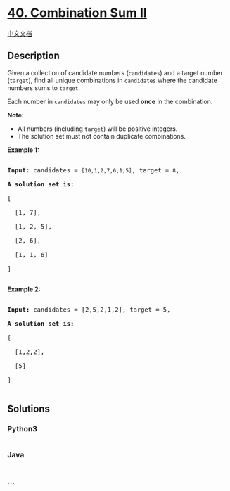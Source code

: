 # [40. Combination Sum II](https://leetcode.com/problems/combination-sum-ii)

[中文文档](/solution/0000-0099/0040.Combination%20Sum%20II/README.md)

## Description

<p>Given a collection of candidate numbers (<code>candidates</code>) and a target number (<code>target</code>), find all unique combinations in <code>candidates</code>&nbsp;where the candidate numbers sums to <code>target</code>.</p>

<p>Each number in <code>candidates</code>&nbsp;may only be used <strong>once</strong> in the combination.</p>

<p><strong>Note:</strong></p>

<ul>
    <li>All numbers (including <code>target</code>) will be positive integers.</li>
    <li>The solution set must not contain duplicate combinations.</li>
</ul>

<p><strong>Example 1:</strong></p>

<pre>

<strong>Input:</strong> candidates =&nbsp;<code>[10,1,2,7,6,1,5]</code>, target =&nbsp;<code>8</code>,

<strong>A solution set is:</strong>

[

  [1, 7],

  [1, 2, 5],

  [2, 6],

  [1, 1, 6]

]

</pre>

<p><strong>Example 2:</strong></p>

<pre>

<strong>Input:</strong> candidates =&nbsp;[2,5,2,1,2], target =&nbsp;5,

<strong>A solution set is:</strong>

[

&nbsp; [1,2,2],

&nbsp; [5]

]

</pre>

## Solutions

<!-- tabs:start -->

### **Python3**

```python

```

### **Java**

```java

```

### **...**

```

```

<!-- tabs:end -->
